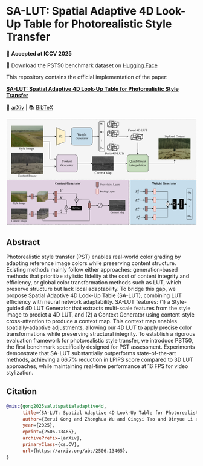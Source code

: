 # SA-LUT: Spatial Adaptive 4D Look-Up Table for Photorealistic Style Transfer
🎉 **Accepted at ICCV 2025**

🤗 Download the PST50 benchmark dataset on [Hugging Face](https://huggingface.co/datasets/zrgong/PST50)

This repository contains the official implementation of the paper:

**[SA-LUT: Spatial Adaptive 4D Look-Up Table for Photorealistic Style Transfer](https://arxiv.org/abs/2506.13465)**  

📄 [arXiv](https://arxiv.org/abs/2506.13465) | 📚 [BibTeX](#citation)

![Model Pipeline](assets/pipeline.png)

## Abstract

Photorealistic style transfer (PST) enables real-world color grading by adapting reference image colors while preserving content structure. Existing methods mainly follow either approaches: generation-based methods that prioritize stylistic fidelity at the cost of content integrity and efficiency, or global color transformation methods such as LUT, which preserve structure but lack local adaptability. To bridge this gap, we propose Spatial Adaptive 4D Look-Up Table (SA-LUT), combining LUT efficiency with neural network adaptability. SA-LUT features: (1) a Style-guided 4D LUT Generator that extracts multi-scale features from the style image to predict a 4D LUT, and (2) a Context Generator using content-style cross-attention to produce a context map. This context map enables spatially-adaptive adjustments, allowing our 4D LUT to apply precise color transformations while preserving structural integrity. To establish a rigorous evaluation framework for photorealistic style transfer, we introduce PST50, the first benchmark specifically designed for PST assessment. Experiments demonstrate that SA-LUT substantially outperforms state-of-the-art methods, achieving a 66.7% reduction in LPIPS score compared to 3D LUT approaches, while maintaining real-time performance at 16 FPS for video stylization.

## Citation

```bibtex
@misc{gong2025salutspatialadaptive4d,
      title={SA-LUT: Spatial Adaptive 4D Look-Up Table for Photorealistic Style Transfer}, 
      author={Zerui Gong and Zhonghua Wu and Qingyi Tao and Qinyue Li and Chen Change Loy},
      year={2025},
      eprint={2506.13465},
      archivePrefix={arXiv},
      primaryClass={cs.CV},
      url={https://arxiv.org/abs/2506.13465}, 
}
